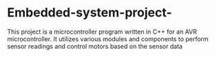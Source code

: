 # Embedded-system-project-
This project is a microcontroller program written in C++ for an AVR microcontroller. It utilizes various modules and components to perform sensor readings and control motors based on the sensor data
